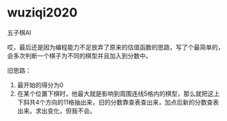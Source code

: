 # wuziqi2020
五子棋AI

哎，最后还是因为编程能力不足放弃了原来的估值函数的思路，写了个最简单的，会多次判断一个棋子为不同的棋型并且加入到分数中。

旧思路：

1. 最开始的得分为0
2. 在某个位置下棋时，他最大就是影响到周围连线5格内的棋型，那么就把这上下斜共4个方向的11格抽出来，旧的分数靠查表查出来，加点后新的分数查表出来。求出变化，但我不会。
